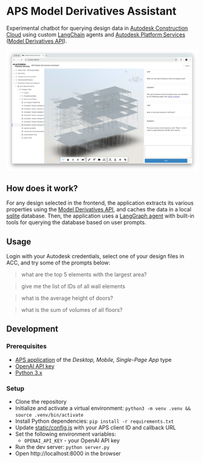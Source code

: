 # APS Model Derivatives Assistant

Experimental chatbot for querying design data in [Autodesk Construction Cloud](https://construction.autodesk.com/) using custom [LangChain](https://www.langchain.com) agents and [Autodesk Platform Services](https://aps.autodesk.com) ([Model Derivatives API](https://aps.autodesk.com/en/docs/model-derivative/v2/developers_guide/overview/)).

![Thumbnail](thumbnail.png)

## How does it work?

For any design selected in the frontend, the application extracts its various properties using the [Model Derivatives API](https://aps.autodesk.com/en/docs/model-derivative/v2/developers_guide/overview/), and caches the data in a local [sqlite](https://www.sqlite.org/) database. Then, the application uses a [LangGraph agent](https://python.langchain.com/docs/how_to/migrate_agent/) with built-in tools for querying the database based on user prompts.

## Usage

Login with your Autodesk credentials, select one of your design files in ACC, and try some of the prompts below:

> what are the top 5 elements with the largest area?

> give me the list of IDs of all wall elements

> what is the average height of doors?

> what is the sum of volumes of all floors?

## Development

### Prerequisites

- [APS application](https://aps.autodesk.com/en/docs/oauth/v2/tutorials/create-app/) of the _Desktop, Mobile, Single-Page App_ type
- [OpenAI API key](https://platform.openai.com/docs/quickstart/create-and-export-an-api-key)
- [Python 3.x](https://www.python.org/downloads/)

### Setup

- Clone the repository
- Initialize and activate a virtual environment: `python3 -m venv .venv && source .venv/bin/activate`
- Install Python dependencies: `pip install -r requirements.txt`
- Update [static/config.js](static/config.js) with your APS client ID and callback URL
- Set the following environment variables:
  - `OPENAI_API_KEY` - your OpenAI API key
- Run the dev server: `python server.py`
- Open http://localhost:8000 in the browser